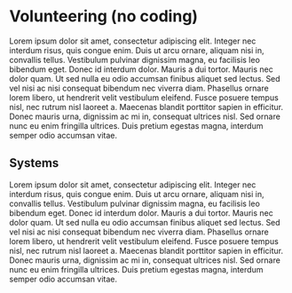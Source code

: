 # Volunteering (no coding)

Lorem ipsum dolor sit amet, consectetur adipiscing elit. Integer nec interdum risus, quis congue enim. Duis ut arcu ornare, aliquam nisi in, convallis tellus. Vestibulum pulvinar dignissim magna, eu facilisis leo bibendum eget. Donec id interdum dolor. Mauris a dui tortor. Mauris nec dolor quam. Ut sed nulla eu odio accumsan finibus aliquet sed lectus. Sed vel nisi ac nisi consequat bibendum nec viverra diam. Phasellus ornare lorem libero, ut hendrerit velit vestibulum eleifend. Fusce posuere tempus nisl, nec rutrum nisl laoreet a. Maecenas blandit porttitor sapien in efficitur. Donec mauris urna, dignissim ac mi in, consequat ultrices nisl. Sed ornare nunc eu enim fringilla ultrices. Duis pretium egestas magna, interdum semper odio accumsan vitae. 

## Systems

Lorem ipsum dolor sit amet, consectetur adipiscing elit. Integer nec interdum risus, quis congue enim. Duis ut arcu ornare, aliquam nisi in, convallis tellus. Vestibulum pulvinar dignissim magna, eu facilisis leo bibendum eget. Donec id interdum dolor. Mauris a dui tortor. Mauris nec dolor quam. Ut sed nulla eu odio accumsan finibus aliquet sed lectus. Sed vel nisi ac nisi consequat bibendum nec viverra diam. Phasellus ornare lorem libero, ut hendrerit velit vestibulum eleifend. Fusce posuere tempus nisl, nec rutrum nisl laoreet a. Maecenas blandit porttitor sapien in efficitur. Donec mauris urna, dignissim ac mi in, consequat ultrices nisl. Sed ornare nunc eu enim fringilla ultrices. Duis pretium egestas magna, interdum semper odio accumsan vitae. 

